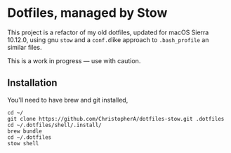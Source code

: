 # Dotfiles, managed by Stow

This project is a refactor of my old dotfiles, updated for macOS Sierra 10.12.0, using gnu `stow` and a `conf.d`like approach to `.bash_profile` an similar files.

This is a work in progress — use with caution.

## Installation

You'll need to have brew and git installed, 

~~~
cd ~/
git clone https://github.com/ChristopherA/dotfiles-stow.git .dotfiles
cd ~/.dotfiles/shell/.install/
brew bundle
cd ~/.dotfiles
stow shell
~~~

